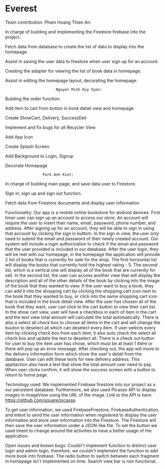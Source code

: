 # Everest

Team contribution:
                                 Pham Hoang Thien An: 

In charge of building and implementing the Firestore firebase into the project.   

Fetch data from database to create the list of data to display into the homepage. 

Assist in saving the user data to firestore when user sign up for an account.  

Creating the adapter for viewing the list of book data in homepage.  

 Assist in editing the homepage layout, decorating the homepage.

 

                           Nguyen Minh Duy Uyen: 

Building the order function: 

Add item to cart from button in book detail view and homepage 

Create ShowCart, Delivery, SuccessDeli 

Implement and fix bugs for all Recycler View 

Add App Icon 

Create Splash Screen 

Add Background to Login, Signup 

Decorate Homepage 

                     Park Anh Kiet:  

In charge of building main page, and save data user to Firestore. 

Sign in, sign up and sign out function. 

Fetch data from Firestore documents and display user information 

 

Functionality: Our app is a mobile online bookstore for android devices. First timer user can sign up an account to access our store. An account will require the user to insert their name, email, password, phone number, and address.
After signing up for an account, they will be able to sign in using that account by clicking the sign in buttom. 
In the sign in view, the user only need to submit the email and password of their newly created account. Our system will include a login authorization to check if the email and password that the user provided is included in our database. 
After the user login, they will be met with our homepage, in the homepage the application will provide 2 list of books that is currently for sale for the shop.
The first horizontal list will display the books that currently hold the highest rating - 5. The second list, which is a vertical one will display all of the book that are currently for sell. 
In the second list, the user can access another view that will display the description and all of the other details of the book by clicking into the image of the book that they wanted to view. 
If the user want to buy a book, they can add it into the shopping cart by clicking the shopping cart icon next to the book that they wanted to buy, or click into the same shopping cart icon that is included in the book detail view.
After the user has chosen all of the book that they want, user can click to the cart button to view their cart list. In the show cart view, user will have a checkbox in each of item in the cart and the text view total amount will calculate the total automatically. There is also a select all check box to choose all items in the cart and will change the buuton to deselect all which can deselect every item. If user selects every item by clicking check box from each item, it also auto check the select all check box and update the text to deselect all. There is a check out button for user to buy the item user has chose, which must be at least 1 ittem or there will pop up an error message. After checking out, the app will move to the delivery information form which show the user's detail from the database. User can edit these texts for new delivery address. This appliaction also have a text that show the total amount user need to pay. When user clicks confirm, it will show the success screen with a button to return to home page.


Technology used: We implemented Firebase firestore into our project as a our persistent database.
Furthermore, we also used Picasso API to display images in imageView using the URL of the image. Link to the API is here: https://github.com/square/picasso


To get user information, we used FirebaseFirestore, FirebaseAuthentication, and Intent to send the user information when registered to display the user information and store user information into the Firestore. The Firestore will then save the user information under a JSON-like file. To set the button we used Intent to change around the activities to have a better usage of the application.

Open issues and known bugs: Couldn't implement function to distinct user login and admin login, therefore, we couldn't implement the function to add more book into firebase.
The radio button to switch between each fragment in homepage isn't implemented on time.
Search view bar is non functional.
